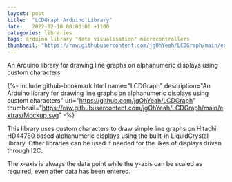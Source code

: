 ```yaml
---
layout: post
title:  "LCDGraph Arduino Library"
date:   2022-12-10 00:00:00 +1100
categories: libraries
tags: arduino library "data visualisation" microcontrollers
thumbnail: "https://raw.githubusercontent.com/jgOhYeah/LCDGraph/main/extras/Mockup.svg"
---
```

An Arduino library for drawing line graphs on alphanumeric displays using custom characters

{%- include github-bookmark.html name="LCDGraph" description="An Arduino library for drawing line graphs on alphanumeric displays using custom characters" url="https://github.com/jgOhYeah/LCDGraph" thumbnail="https://raw.githubusercontent.com/jgOhYeah/LCDGraph/main/extras/Mockup.svg" -%}

This library uses custom characters to draw simple line graphs on Hitachi HD44780 based alphanumeric displays using the built-in LiquidCrystal library. Other libraries can be used if needed for the likes of displays driven through I2C.

The x-axis is always the data point while the y-axis can be scaled as required, even after data has been entered.